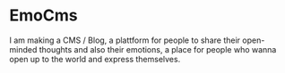 # EmoCms
I am making a CMS / Blog, a plattform for people to share their open-minded thoughts and also their emotions, a place for people who wanna open up to the world and express themselves.